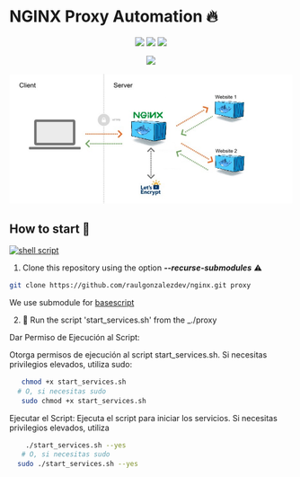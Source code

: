 
# NGINX Proxy Automation 🔥

<p align="center">
   <a target="_blank" href="https://docs.docker.com/"><img src="https://img.shields.io/badge/Docker-2CA5E0?style=for-the-badge&logo=docker&logoColor=white" /></a>
   <a target="_blank" href="https://docs.nginx.com/"><img src="https://img.shields.io/badge/Nginx-009639?style=for-the-badge&logo=nginx&logoColor=white" /></a>
   <a target="_blank" href="https://developer.wordpress.org/"><img src="https://img.shields.io/badge/Wordpress-21759B?style=for-the-badge&logo=wordpress&logoColor=white" /></a>
</p>
<p align="center">
   <a target="_blank" href="https://letsencrypt.org/docs/"><img src="https://img.shields.io/badge/Secured_by-Let's_Encrypt-blue.svg?logo=let%E2%80%99s-encrypt" /></a>
</p>

<p align="center">
   <img src="https://github.com/evertramos/images/raw/master/webproxy.jpg" />
</p>

## How to start 🔰
[![shell script](https://img.shields.io/badge/Shell_Script-121011?style=for-the-badge&logo=gnu-bash&logoColor=white)](https://github.com/raulgonzalezdev)


1. Clone this repository using the option **_--recurse-submodules_** ⚠️

```bash
git clone https://github.com/raulgonzalezdev/nginx.git proxy 
```

We use submodule for [basescript](https://github.com/evertramos/basescript)

2. 🚀 Run the script 'start_services.sh' from the _./proxy

  Dar Permiso de Ejecución al Script:

  Otorga permisos de ejecución al script start_services.sh. Si necesitas privilegios elevados, utiliza sudo:

```bash
   chmod +x start_services.sh
  # O, si necesitas sudo
   sudo chmod +x start_services.sh
```

  Ejecutar el Script:
  Ejecuta el script para iniciar los servicios. Si necesitas privilegios elevados, utiliza 

```bash
    ./start_services.sh --yes
   # O, si necesitas sudo
  sudo ./start_services.sh --yes

```


